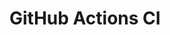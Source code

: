 # GitHub Actions CI


















































































































































































































































































































































































































































































































































































































































































































































































































































































































































































































































































































































































































































































































































































































































































































































































































































































































































































































































































































































































































































































































































































































































































